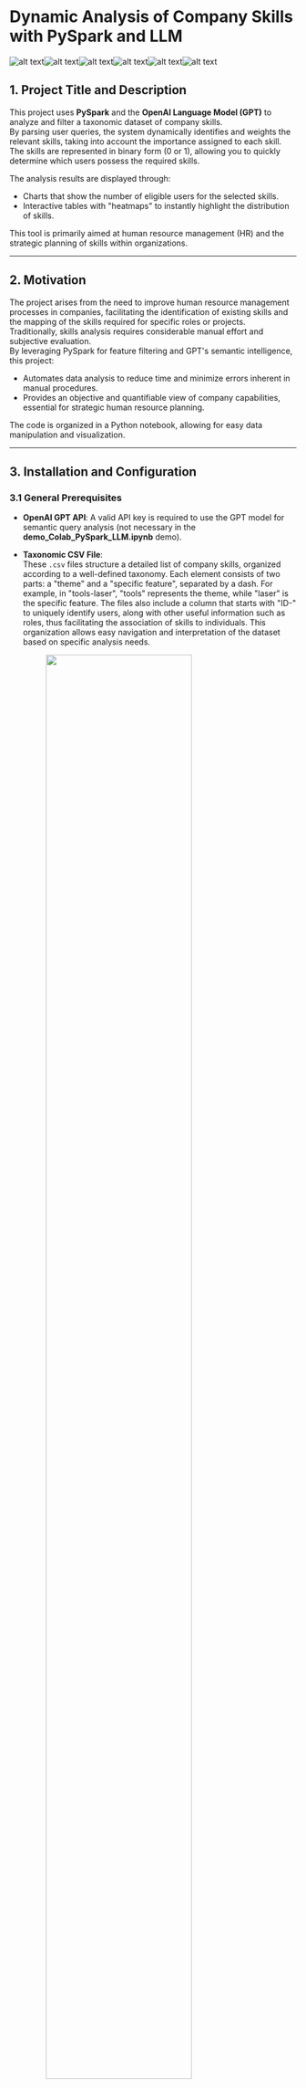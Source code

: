 # Dynamic Analysis of Company Skills with PySpark and LLM

![alt text](photo/background_svg.svg)![alt text](photo/background_svg.svg)![alt text](photo/background_svg.svg)![alt text](photo/background_svg.svg)![alt text](photo/background_svg.svg)![alt text](photo/background_svg.svg)

## 1. Project Title and Description

This project uses **PySpark** and the **OpenAI Language Model (GPT)** to analyze and filter a taxonomic dataset of company skills.  
By parsing user queries, the system dynamically identifies and weights the relevant skills, taking into account the importance assigned to each skill.  
The skills are represented in binary form (0 or 1), allowing you to quickly determine which users possess the required skills.

The analysis results are displayed through:
- Charts that show the number of eligible users for the selected skills.
- Interactive tables with "heatmaps" to instantly highlight the distribution of skills.

This tool is primarily aimed at human resource management (HR) and the strategic planning of skills within organizations.

---

## 2. Motivation

The project arises from the need to improve human resource management processes in companies, facilitating the identification of existing skills and the mapping of the skills required for specific roles or projects.  
Traditionally, skills analysis requires considerable manual effort and subjective evaluation.  
By leveraging PySpark for feature filtering and GPT's semantic intelligence, this project:
- Automates data analysis to reduce time and minimize errors inherent in manual procedures.
- Provides an objective and quantifiable view of company capabilities, essential for strategic human resource planning.

The code is organized in a Python notebook, allowing for easy data manipulation and visualization.

---

## 3. Installation and Configuration

### 3.1 General Prerequisites
- **OpenAI GPT API**: A valid API key is required to use the GPT model for semantic query analysis (not necessary in the **demo_Colab_PySpark_LLM.ipynb** demo).
- **Taxonomic CSV File**:  
  These `.csv` files structure a detailed list of company skills, organized according to a well-defined taxonomy. Each element consists of two parts: a "theme" and a "specific feature", separated by a dash. For example, in "tools-laser", "tools" represents the theme, while "laser" is the specific feature. The files also include a column that starts with "ID-" to uniquely identify users, along with other useful information such as roles, thus facilitating the association of skills to individuals. This organization allows easy navigation and interpretation of the dataset based on specific analysis needs.
  <figure>
    <img src="photo/bar_themed.png" width="80%">
    <br> <figcaption>Taxonomy</figcaption>
  </figure>

  _**Note:** The files in the repository contain synthetic data and names that do not belong to real people._

#### 3.2.1 Environment Setup

It is recommended to use a Python virtual environment to manage dependencies.  
Run the following commands to create and activate the environment:

```bash
python3 -m venv myenv
source myenv/bin/activate # On Windows use `myenv\Scripts\activate`
```

#### 3.2.2 Installing Dependencies
After activating the virtual environment, install the necessary dependencies by running:
```bash
python3 -m venv myenv
pip3 install -r requirements.txt
```

#### 3.2.4 Installation Verification (mplgraph.py)
To verify that everything has been set up correctly, once inside, modify the following lines:

 - Line 29: Enter your OpenAI key.

 - Line 40: Change the name and/or the path of the .csv file (it is recommended to place the CSV in the same directory for practical reasons).

Then, enter the virtual environment (using the command in subsection 3.2.1) and run from the terminal:

```bash
python3 mpl_graph.py
```

## 4. Main Features

- **Dataset Loading and Analysis**: The code uses PySpark to read and analyze the CSV file. In particular, it extracts "thematic blocks"—that is, sets of columns grouped based on a common prefix (separated by a dash) representing a category or area of skills (for example, "tech_skills-"). The system then counts the occurrences of each block to provide a structured overview of the various areas of expertise present in the dataset.

- **User Query Parsing with GPT**: Using the OpenAI API, the system interprets user requests to identify which blocks or features are relevant and assigns a weight (from 0 to 1) to each skill.

- **Data Filtering and Visualization**:
  - Dynamically selects columns based on the assigned weights.
  - Calculates a weighted score for each user and ranks them accordingly.
  - Displays the results using an interactive table and charts to facilitate data interpretation.

- **Interactive SVG Generation**:  
  The system creates an interactive SVG file that allows users to explore the data intuitively: by clicking on individual pixels, you can view detailed information about users, making the navigation and analysis of large datasets more immediate and effective.


## 5. Contributing
Areas for potential contribution include:

- **Code Improvements**: Enhancements to the parsing and weighting with GPT, refactoring the code for better readability and performance.
- **New Features**: Integration of additional data formats, support for new graphical visualizations, or development of a GUI for more intuitive interaction.
- **Benchmarking and Experiments**: Evaluating different LLM models besides OpenAI's to improve the accuracy of query parsing.

**To contribute:**

1. Fork the repository.
2. Create a new branch.
3. Make your changes and submit a pull request.


## 6. License

This project is released under the MIT License.  
For further details, see the `LICENSE` file included in the repository.


#### 7. Output Examples

Below are some visual examples of the results obtained:

- **Skills Heatmap**:
  *![Skills Heatmap](photo/heatmap.png)*

- **Interactive Table**:
  *![SVG image](photo/interactive_pixels.svg)*
    <figure>
      <img src="photo/interative_pixel_onclick.png" alt="onclick" width="30%">
      <br><figcaption>When a pixel is clicked</figcaption>
    </figure>

- **Skills Frequency Barplot**:
   *![Barplot](photo/barplot.png)*
 
- **Mplcursor Linear Segmented Colormap**
  *![Mplcursor](photo/mplgraph.png)*
     <figure>
      <img src="photo/onclickmpl.png" alt="mplonclick" width="70%">
      <br> <figcaption>When a pixel is clicked</figcaption> <br>
    </figure>

    
    <figure>
      <img src="photo/hover.png" alt="hover" width="30%">
      <br> <figcaption>When the mouse hovers over a cell</figcaption><br>
    </figure>

